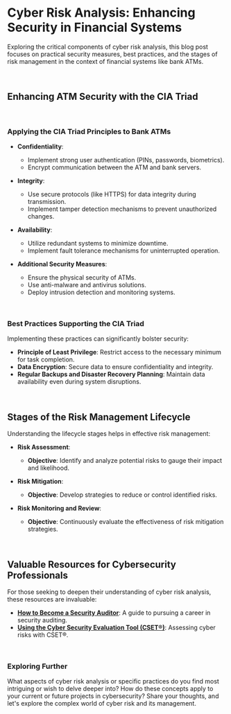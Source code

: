 # Cyber Risk Analysis: Enhancing Security in Financial Systems

Exploring the critical components of cyber risk analysis, this blog post focuses on practical security measures, best practices, and the stages of risk management in the context of financial systems like bank ATMs.

<br>

## Enhancing ATM Security with the CIA Triad

<br>

### Applying the CIA Triad Principles to Bank ATMs

- **Confidentiality**:
  - Implement strong user authentication (PINs, passwords, biometrics).
  - Encrypt communication between the ATM and bank servers.

- **Integrity**:
  - Use secure protocols (like HTTPS) for data integrity during transmission.
  - Implement tamper detection mechanisms to prevent unauthorized changes.

- **Availability**:
  - Utilize redundant systems to minimize downtime.
  - Implement fault tolerance mechanisms for uninterrupted operation.

- **Additional Security Measures**:
  - Ensure the physical security of ATMs.
  - Use anti-malware and antivirus solutions.
  - Deploy intrusion detection and monitoring systems.

<br>

### Best Practices Supporting the CIA Triad

Implementing these practices can significantly bolster security:

- **Principle of Least Privilege**: Restrict access to the necessary minimum for task completion.
- **Data Encryption**: Secure data to ensure confidentiality and integrity.
- **Regular Backups and Disaster Recovery Planning**: Maintain data availability even during system disruptions.

<br>

## Stages of the Risk Management Lifecycle

Understanding the lifecycle stages helps in effective risk management:

- **Risk Assessment**:
  - **Objective**: Identify and analyze potential risks to gauge their impact and likelihood.

- **Risk Mitigation**:
  - **Objective**: Develop strategies to reduce or control identified risks.

- **Risk Monitoring and Review**:
  - **Objective**: Continuously evaluate the effectiveness of risk mitigation strategies.

<br>

## Valuable Resources for Cybersecurity Professionals

For those seeking to deepen their understanding of cyber risk analysis, these resources are invaluable:

- **[How to Become a Security Auditor](https://www.cybersecurityeducation.org/careers/security-auditor/)**: A guide to pursuing a career in security auditing.
- **[Using the Cyber Security Evaluation Tool (CSET®)](https://www.youtube.com/watch?v=1PVC-fwnxp4&ab_channel=UniversityofDayton)**: Assessing cyber risks with CSET®.

<br>

### Exploring Further

What aspects of cyber risk analysis or specific practices do you find most intriguing or wish to delve deeper into? How do these concepts apply to your current or future projects in cybersecurity? Share your thoughts, and let's explore the complex world of cyber risk and its management.
